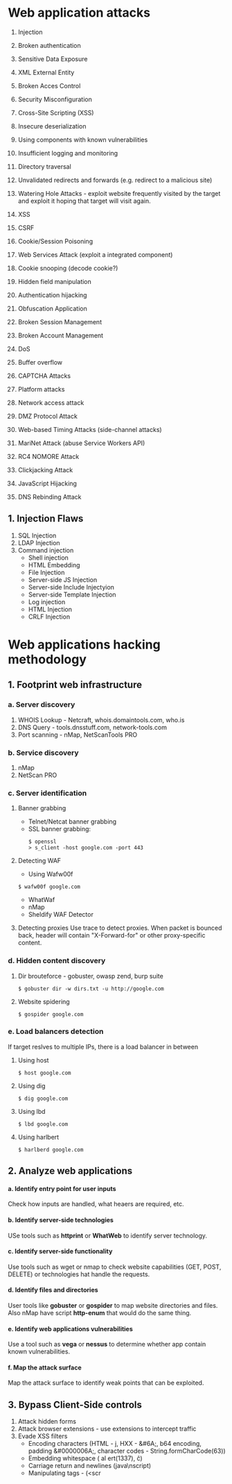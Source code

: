 # Web application attacks

1. Injection
2. Broken authentication
3. Sensitive Data Exposure
4. XML External Entity
5. Broken Acces Control
6. Security Misconfiguration
7. Cross-Site Scripting (XSS)
8. Insecure deserialization
9. Using components with known vulnerabilities
10. Insufficient logging and monitoring

11. Directory traversal
12. Unvalidated redirects and forwards (e.g. redirect to a malicious site)
13. Watering Hole Attacks - exploit website frequently visited by the target and exploit it hoping that target will visit again.
14. XSS
15. CSRF
16. Cookie/Session Poisoning
17. Web Services Attack (exploit a integrated component)
18. Cookie snooping (decode cookie?)
19. Hidden field manipulation
20. Authentication hijacking
21. Obfuscation Application
22. Broken Session Management
23. Broken Account Management
24. DoS
25. Buffer overflow
26. CAPTCHA Attacks
27. Platform attacks
28. Network access attack
29. DMZ Protocol Attack
30. Web-based Timing Attacks (side-channel attacks)
31. MariNet Attack (abuse Service Workers API)
32. RC4 NOMORE Attack
33. Clickjacking Attack
33. JavaScript Hijacking
34. DNS Rebinding Attack

## 1. Injection Flaws
1. SQL Injection
2. LDAP Injection
3. Command injection
	- Shell injection
	- HTML Embedding
	- File Injection
	- Server-side JS Injection
	- Server-side Include Injectyion
	- Server-side Template Injection
	- Log injection
	- HTML Injection
	- CRLF Injection

# Web applications hacking methodology

## 1. Footprint web infrastructure
### a. Server discovery
1. WHOIS Lookup - Netcraft, whois.domaintools.com, who.is
2. DNS Query - tools.dnsstuff.com, network-tools.com
3. Port scanning - nMap, NetScanTools PRO

### b. Service discovery
1. nMap
2. NetScan PRO

### c. Server identification
1. Banner grabbing
	- Telnet/Netcat banner grabbing
	- SSL banner grabbing:
		```
		$ openssl
		> s_client -host google.com -port 443
		```
2. Detecting WAF
	- Using Wafw00f
	```
	$ wafw00f google.com
	```
	- WhatWaf
	- nMap
	- Sheldify WAF Detector

3. Detecting proxies
	Use trace to detect proxies. When packet is bounced back, header will contain "X-Forward-for" or other proxy-specific content.

### d. Hidden content discovery
1. Dir brouteforce - gobuster, owasp zend, burp suite
	```
	$ gobuster dir -w dirs.txt -u http://google.com
	```
2. Website spidering
	```
	$ gospider google.com
	```

### e. Load balancers detection
If target reslves to multiple IPs, there is a load balancer in between
1. Using host
	```
	$ host google.com
	```

2. Using dig
	```
	$ dig google.com
	```

3. Using lbd
	```
	$ lbd google.com
	```

4. Using harlbert
	```
	$ harlberd google.com
	```

## 2. Analyze web applications
#### a. Identify entry point for user inputs
Check how inputs are handled, what heaers are required, etc.

#### b. Identify server-side technologies
USe tools such as **httprint** or **WhatWeb** to identify server technology.

#### c. Identify server-side functionality
Use tools such as wget or nmap to check website capabilities (GET, POST, DELETE) or technologies hat handle the requests.

#### d. Identify files and directories
User tools like **gobuster** or **gospider** to map website directories and files.
Also nMap have script **http-enum** that would do the same thing.

#### e. Identify web applications vulnerabilities
Use a tool such as **vega** or **nessus** to determine whether app contain known vulnerabilities.

#### f. Map the attack surface
Map the attack surface to identify weak points that can be exploited.

## 3. Bypass Client-Side controls
1. Attack hidden forms
2. Attack browser extensions - use extensions to intercept traffic
3. Evade XSS filters
	- Encoding characters (HTML - &#106;, HXX - &#6A;, b64 encoding, padding &#0000006A;, character codes - String.formCharCode(63))
	- Embedding whitespace ( al ert(1337),  &#x109;)
	- Carriage return and newlines (java\nscript)
	- Manipulating tags - (<scr<script>ipt>, <img/src="">, <a onmousedown=alert(1)>)

## 4. Attack auth mechanism

#### a. Design and implementation flaws
1. Bad passwords
2. Broute-force login
3. Verbose failure messages
4. Insecure transmission of credentials
5. Password reset mechanism
6. Forgotten password mechanism
7. Rememberme functionality
8. User impersonation
9. Improper validation
10. Predictable usernames and passwords
11. Insecure distribution of credentials
12. Fail-open login
13. Fail in multistage login mechanism
14. Insecure storage of creds 

#### b. Username enumeration
When entering wrong credentials, check if the message indicate which one is wrong.
- verbose fails messages
- predictable usernames

#### c. Password attacks
- Password changing (send a link to victim to reset passw if CSRF is not working)
- Password recovery
- Remember-me exploit
- Password guessing
- Password brute-forcing
- Tools used: THC-Hydra

#### d. Session attacks
- Session ID predicted
- Session ID bruteforcing
- Session poisoning

#### e. Cookie exploitation
- Cookie poisoning
- Cookie sniffing
- Cookie reply

#### f. Bypass authentication
 - Bypas SML based SSO

## 5. Attack auth schemes
#### a. Uniform resources identifier (URI)
#### b. POST Data
#### c. Query string and cookies
#### d. Parameter tampering
#### e. HTTP Headers
#### f. Hidden tags

## 6. Attack ACL
1. Attack with different user account
2. Attack multistage process
3. Attack static resources
4. Attack direct access to methods
5. Attack restrictions on HTTP methods

## 7. Attack session management mechanism
1. Session token prediction
2. Session token tampering
3. MitM
4. Session Hijacking
5. Session reply


## 8. Perform injection attacks
1. Web script injection
2. OS Command Injection
3. SMTP Injection
4. SQL Injection
5. LDAP Injection
6. XPath Injection
7. Buffer overflow
8. File Injection
9. Canonicalization

#### LFI Example
1. Use  %00 or ? to end path parsing: test.txt%00.php would end up in test.txt

## 9. Attack Application Logic flaws
Exploit application logic which does not have a specific signature and thus cannot be easily scanned.

## 10. Attach shared environment

## 11. Attack Database Connectivity
#### Connection string injection
```
$db = $_POST['db'];
$conn = new PDO("mysql:host=myWebHost.com;dbname={$db}", $user, $pass);
```
#### Connction string parameter pollution
1. Hash stealing (connect to a rogue sql server)
2. Port scanning (try to connect to a specific port)
3. Hijack Web Credentials

#### Connection pool DsS
Craft a very big query  and run it multiple times to consume resources on server.


Full info: https://www.blackhat.com/presentations/bh-dc-10/Alonso_Chema/Blackhat-DC-2010-Alonso-Connection-String-Parameter-Pollution-wp.pdf

## 12. Attack web app client
1. XSS
2. HTTP Header injection
3. Request Forgery Attack
4. Privacy Attacks (performed with help of an insider)
5. Redirection attacks
6. Frame injection
7. Session fixation
8. ActiveX Attacks?

## 13. Attack web services
1. Web service probbing
2. Soap injection
3. Soap Action Spoofing
4. WS-Address Spoofing
5. XML Injection

Tools:
- WS-Attacker

## Web applications Hacking Tools:
1. Metasploit
2. w3af
3. Nikto
4. Sn1per
5. WSSiP
6. X Attacker
7. timing_attack

# Web API
## OWASP Top 10 API security risks:
- Broken object level authorization
- Broken user authentication
- Excessive data exposure
- lack of resources and rate limiting
- broken function-level auth
- mass assignment
- security misconfig
- injection
- improper assets management
- insufficient logging

## API Vulnerabilities
- Resource enum
- Share res via unsafe url
- Vulnerabilities in libs used
- improper use of cors
- code injection
- RBAC Privilege escalation
- no ABAC validation
- business logic flaws

## Web API Hacking Methodology
#### 1. Identify target
- From header
- From message formats

#### 2. Detect security standards used
- SOAP
- RestAPI
- oAuth
- OpenID

#### 3. Identify attack surface
- Find inputs and try to manipulate them
- API Discovery
- Bruteforce

#### 4. Launch attack
1. fuzzing
2. Invalid inputs length
3. Malicious input attacks
4. Injection attacks
5. Insecure SSL config
6. Insecure direct object ref
7. Insecure session/auth handling
8. Credential stuffing attacks (reuse)
9. DoS
10. Auth attacks on aPI
11. Reverse engineering
12. Use spoofing
13. MitM
14. Session reply
15. Social engineering

# Web shells



# Web application security

